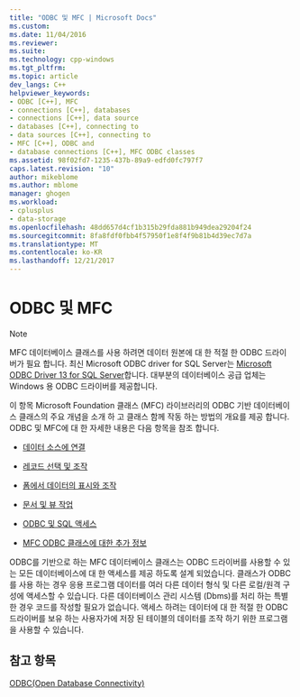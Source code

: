 ```yaml
---
title: "ODBC 및 MFC | Microsoft Docs"
ms.custom: 
ms.date: 11/04/2016
ms.reviewer: 
ms.suite: 
ms.technology: cpp-windows
ms.tgt_pltfrm: 
ms.topic: article
dev_langs: C++
helpviewer_keywords:
- ODBC [C++], MFC
- connections [C++], databases
- connections [C++], data source
- databases [C++], connecting to
- data sources [C++], connecting to
- MFC [C++], ODBC and
- database connections [C++], MFC ODBC classes
ms.assetid: 98f02fd7-1235-437b-89a9-edfd0fc797f7
caps.latest.revision: "10"
author: mikeblome
ms.author: mblome
manager: ghogen
ms.workload:
- cplusplus
- data-storage
ms.openlocfilehash: 48dd657d4cf1b315b29fda881b949dea29204f24
ms.sourcegitcommit: 8fa8fdf0fbb4f57950f1e8f4f9b81b4d39ec7d7a
ms.translationtype: MT
ms.contentlocale: ko-KR
ms.lasthandoff: 12/21/2017
---
```

# <a name="odbc-and-mfc"></a>ODBC 및 MFC
> [!NOTE]
>  MFC 데이터베이스 클래스를 사용 하려면 데이터 원본에 대 한 적절 한 ODBC 드라이버가 필요 합니다. 최신 Microsoft ODBC driver for SQL Server는 [Microsoft ODBC Driver 13 for SQL Server](https://www.microsoft.com/en-us/download/details.aspx?id=50420)합니다. 대부분의 데이터베이스 공급 업체는 Windows 용 ODBC 드라이버를 제공합니다. 
  
 이 항목 Microsoft Foundation 클래스 (MFC) 라이브러리의 ODBC 기반 데이터베이스 클래스의 주요 개념을 소개 하 고 클래스 함께 작동 하는 방법의 개요를 제공 합니다. ODBC 및 MFC에 대 한 자세한 내용은 다음 항목을 참조 합니다.  
  
-   [데이터 소스에 연결](connecting-to-a-data-source.md)  
  
-   [레코드 선택 및 조작](selecting-and-manipulating-records.md)  
  
-   [폼에서 데이터의 표시와 조작](displaying-and-manipulating-data-in-a-form.md)  
  
-   [문서 및 뷰 작업](working-with-documents-and-views.md)  
  
-   [ODBC 및 SQL 액세스](access-to-odbc-and-sql.md)  
  
-   [MFC ODBC 클래스에 대한 추가 정보](further-reading-about-the-mfc-odbc-classes.md)  
  
 ODBC를 기반으로 하는 MFC 데이터베이스 클래스는 ODBC 드라이버를 사용할 수 있는 모든 데이터베이스에 대 한 액세스를 제공 하도록 설계 되었습니다. 클래스가 ODBC를 사용 하는 경우 응용 프로그램 데이터를 여러 다른 데이터 형식 및 다른 로컬/원격 구성에 액세스할 수 있습니다. 다른 데이터베이스 관리 시스템 (Dbms)를 처리 하는 특별 한 경우 코드를 작성할 필요가 없습니다. 액세스 하려는 데이터에 대 한 적절 한 ODBC 드라이버를 보유 하는 사용자가에 저장 된 테이블의 데이터를 조작 하기 위한 프로그램을 사용할 수 있습니다.  
  
## <a name="see-also"></a>참고 항목  
 [ODBC(Open Database Connectivity)](open-database-connectivity-odbc.md)